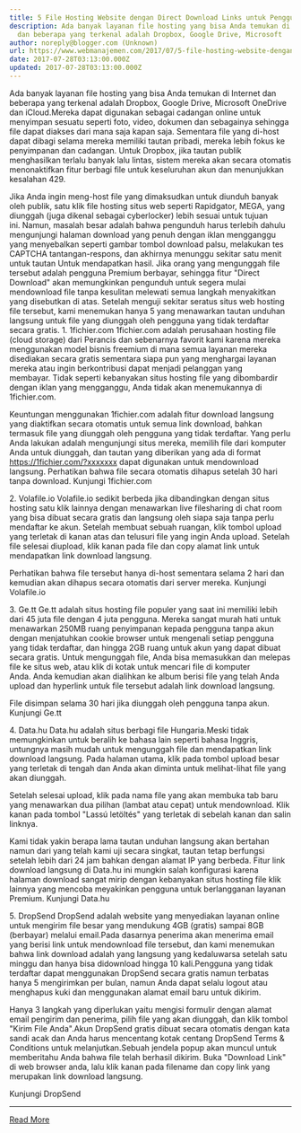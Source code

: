 ```yaml
---
title: 5 File Hosting Website dengan Direct Download Links untuk Pengguna Gratis
description: Ada banyak layanan file hosting yang bisa Anda temukan di Internet
  dan beberapa yang terkenal adalah Dropbox, Google Drive, Microsoft
author: noreply@blogger.com (Unknown)
url: https://www.webmanajemen.com/2017/07/5-file-hosting-website-dengan-direct.html
date: 2017-07-28T03:13:00.000Z
updated: 2017-07-28T03:13:00.000Z
---
```


Ada banyak layanan file hosting yang bisa Anda temukan di Internet dan beberapa yang terkenal adalah Dropbox, Google Drive, Microsoft OneDrive dan iCloud.Mereka dapat digunakan sebagai cadangan online untuk menyimpan sesuatu seperti foto, video, dokumen dan sebagainya sehingga file dapat diakses dari mana saja kapan saja. Sementara file yang di-host dapat dibagi selama mereka memiliki tautan pribadi, mereka lebih fokus ke penyimpanan dan cadangan. Untuk Dropbox, jika tautan publik menghasilkan terlalu banyak lalu lintas, sistem mereka akan secara otomatis menonaktifkan fitur berbagi file untuk keseluruhan akun dan menunjukkan kesalahan 429.

Jika Anda ingin meng-host file yang dimaksudkan untuk diunduh banyak oleh publik, satu klik file hosting situs web seperti Rapidgator, MEGA, yang diunggah (juga dikenal sebagai cyberlocker) lebih sesuai untuk tujuan ini. Namun, masalah besar adalah bahwa pengunduh harus terlebih dahulu mengunjungi halaman download yang penuh dengan iklan mengganggu yang menyebalkan seperti gambar tombol download palsu, melakukan tes CAPTCHA tantangan-respons, dan akhirnya menunggu sekitar satu menit untuk tautan Untuk mendapatkan hasil.
Jika orang yang mengunggah file tersebut adalah pengguna Premium berbayar, sehingga fitur "Direct Download" akan memungkinkan pengunduh untuk segera mulai mendownload file tanpa kesulitan melewati semua langkah menyakitkan yang disebutkan di atas. Setelah menguji sekitar seratus situs web hosting file tersebut, kami menemukan hanya 5 yang menawarkan tautan unduhan langsung untuk file yang diunggah oleh pengguna yang tidak terdaftar secara gratis.
1. 1fichier.com
1fichier.com adalah perusahaan hosting file (cloud storage) dari Perancis dan sebenarnya favorit kami karena mereka menggunakan model bisnis freemium di mana semua layanan mereka disediakan secara gratis sementara siapa pun yang menghargai layanan mereka atau ingin berkontribusi dapat menjadi pelanggan yang membayar. Tidak seperti kebanyakan situs hosting file yang dibombardir dengan iklan yang mengganggu, Anda tidak akan menemukannya di 1fichier.com.

Keuntungan menggunakan 1fichier.com adalah fitur download langsung yang diaktifkan secara otomatis untuk semua link download, bahkan termasuk file yang diunggah oleh pengguna yang tidak terdaftar. Yang perlu Anda lakukan adalah mengunjungi situs mereka, memilih file dari komputer Anda untuk diunggah, dan tautan yang diberikan yang ada di format https://1fichier.com/?xxxxxxx dapat digunakan untuk mendownload langsung.
Perhatikan bahwa file secara otomatis dihapus setelah 30 hari tanpa download.
Kunjungi 1fichier.com 

2. Volafile.io
Volafile.io sedikit berbeda jika dibandingkan dengan situs hosting satu klik lainnya dengan menawarkan live filesharing di chat room yang bisa dibuat secara gratis dan langsung oleh siapa saja tanpa perlu mendaftar ke akun. Setelah membuat sebuah ruangan, klik tombol upload yang terletak di kanan atas dan telusuri file yang ingin Anda upload. Setelah file selesai diupload, klik kanan pada file dan copy alamat link untuk mendapatkan link download langsung.

Perhatikan bahwa file tersebut hanya di-host sementara selama 2 hari dan kemudian akan dihapus secara otomatis dari server mereka.
Kunjungi Volafile.io

3. Ge.tt
Ge.tt adalah situs hosting file populer yang saat ini memiliki lebih dari 45 juta file dengan 4 juta pengguna. Mereka sangat murah hati untuk menawarkan 250MB ruang penyimpanan kepada pengguna tanpa akun dengan menjatuhkan cookie browser untuk mengenali setiap pengguna yang tidak terdaftar, dan hingga 2GB ruang untuk akun yang dapat dibuat secara gratis.
Untuk mengunggah file, Anda bisa memasukkan dan melepas file ke situs web, atau klik di kotak untuk mencari file di komputer Anda. Anda kemudian akan dialihkan ke album berisi file yang telah Anda upload dan hyperlink untuk file tersebut adalah link download langsung.

File disimpan selama 30 hari jika diunggah oleh pengguna tanpa akun.
Kunjungi Ge.tt 

4. Data.hu
Data.hu adalah situs berbagi file Hungaria.Meski tidak memungkinkan untuk beralih ke bahasa lain seperti bahasa Inggris, untungnya masih mudah untuk mengunggah file dan mendapatkan link download langsung. Pada halaman utama, klik pada tombol upload besar yang terletak di tengah dan Anda akan diminta untuk melihat-lihat file yang akan diunggah.

Setelah selesai upload, klik pada nama file yang akan membuka tab baru yang menawarkan dua pilihan (lambat atau cepat) untuk mendownload. Klik kanan pada tombol "Lassú letöltés" yang terletak di sebelah kanan dan salin linknya.

Kami tidak yakin berapa lama tautan unduhan langsung akan bertahan namun dari yang telah kami uji secara singkat, tautan tetap berfungsi setelah lebih dari 24 jam bahkan dengan alamat IP yang berbeda. Fitur link download langsung di Data.hu ini mungkin salah konfigurasi karena halaman download sangat mirip dengan kebanyakan situs hosting file klik lainnya yang mencoba meyakinkan pengguna untuk berlangganan layanan Premium.
Kunjungi Data.hu 

5. DropSend
DropSend adalah website yang menyediakan layanan online untuk mengirim file besar yang mendukung 4GB (gratis) sampai 8GB (berbayar) melalui email.Pada dasarnya penerima akan menerima email yang berisi link untuk mendownload file tersebut, dan kami menemukan bahwa link download adalah yang langsung yang kedaluwarsa setelah satu minggu dan hanya bisa didownload hingga 10 kali.Pengguna yang tidak terdaftar dapat menggunakan DropSend secara gratis namun terbatas hanya 5 mengirimkan per bulan, namun Anda dapat selalu logout atau menghapus kuki dan menggunakan alamat email baru untuk dikirim.

Hanya 3 langkah yang diperlukan yaitu mengisi formulir dengan alamat email pengirim dan penerima, pilih file yang akan diunggah, dan klik tombol "Kirim File Anda".Akun DropSend gratis dibuat secara otomatis dengan kata sandi acak dan Anda harus mencentang kotak centang DropSend Terms & Conditions untuk melanjutkan.Sebuah jendela popup akan muncul untuk memberitahu Anda bahwa file telah berhasil dikirim. Buka "Download Link" di web browser anda, lalu klik kanan pada filename dan copy link yang merupakan link download langsung.

Kunjungi DropSend<hr/> <a href="https://www.webmanajemen.com/2017/07/5-file-hosting-website-dengan-direct.html" rel="follow" class="button" id="read-more">Read More</a>